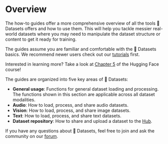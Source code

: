 # Overview

The how-to guides offer a more comprehensive overview of all the tools 🤗 Datasets offers and how to use them. This will help you tackle messier real-world datasets where you may need to manipulate the dataset structure or content to get it ready for training.

The guides assume you are familiar and comfortable with the 🤗 Datasets basics. We recommend newer users check out our [tutorials](tutorial) first.

<Tip>

Interested in learning more? Take a look at [Chapter 5](https://huggingface.co/course/chapter5/1?fw=pt) of the Hugging Face course!

</Tip>

The guides are organized into five key areas of 🤗 Datasets:

- **General usage**: Functions for general dataset loading and processing. The functions shown in this section are applicable across all dataset modalities.
- **Audio**: How to load, process, and share audio datasets.
- **Vision**: How to load, process, and share image datasets.
- **Text**: How to load, process, and share text datasets.
- **Dataset repository**: How to share and upload a dataset to the [Hub](https://huggingface.co/datasets).

If you have any questions about 🤗 Datasets, feel free to join and ask the community on our [forum](https://discuss.huggingface.co/c/datasets/10).
